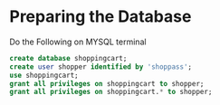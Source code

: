 # Preparing the Database

Do the Following on MYSQL terminal

```sql
create database shoppingcart;
create user shopper identified by 'shoppass';
use shoppingcart;
grant all privileges on shoppingcart to shopper;
grant all privileges on shoppingcart.* to shopper;
```